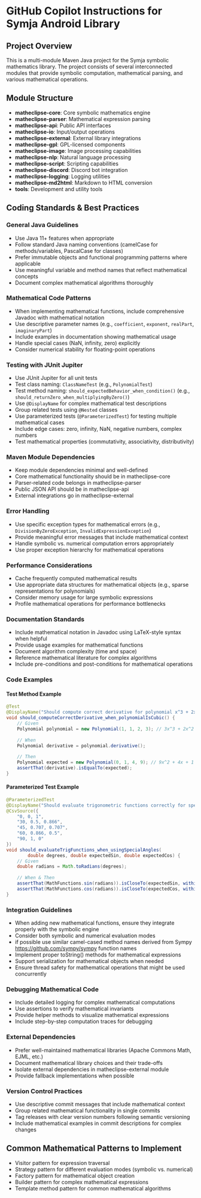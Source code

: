 # GitHub Copilot Instructions for Symja Android Library

## Project Overview
This is a multi-module Maven Java project for the Symja symbolic mathematics library. The project consists of several interconnected modules that provide symbolic computation, mathematical parsing, and various mathematical operations.

## Module Structure
- **matheclipse-core**: Core symbolic mathematics engine
- **matheclipse-parser**: Mathematical expression parsing
- **matheclipse-api**: Public API interfaces
- **matheclipse-io**: Input/output operations
- **matheclipse-external**: External library integrations
- **matheclipse-gpl**: GPL-licensed components
- **matheclipse-image**: Image processing capabilities
- **matheclipse-nlp**: Natural language processing
- **matheclipse-script**: Scripting capabilities
- **matheclipse-discord**: Discord bot integration
- **matheclipse-logging**: Logging utilities
- **matheclipse-md2html**: Markdown to HTML conversion
- **tools**: Development and utility tools

## Coding Standards & Best Practices

### General Java Guidelines
- Use Java 11+ features when appropriate
- Follow standard Java naming conventions (camelCase for methods/variables, PascalCase for classes)
- Prefer immutable objects and functional programming patterns where applicable
- Use meaningful variable and method names that reflect mathematical concepts
- Document complex mathematical algorithms thoroughly

### Mathematical Code Patterns
- When implementing mathematical functions, include comprehensive Javadoc with mathematical notation
- Use descriptive parameter names (e.g., `coefficient`, `exponent`, `realPart`, `imaginaryPart`)
- Include examples in documentation showing mathematical usage
- Handle special cases (NaN, infinity, zero) explicitly
- Consider numerical stability for floating-point operations

### Testing with JUnit Jupiter
- Use JUnit Jupiter for all unit tests
- Test class naming: `ClassNameTest` (e.g., `PolynomialTest`)
- Test method naming: `should_expectedBehavior_when_condition()` (e.g., `should_returnZero_when_multiplyingByZero()`)
- Use `@DisplayName` for complex mathematical test descriptions
- Group related tests using `@Nested` classes
- Use parameterized tests (`@ParameterizedTest`) for testing multiple mathematical cases
- Include edge cases: zero, infinity, NaN, negative numbers, complex numbers
- Test mathematical properties (commutativity, associativity, distributivity)

### Maven Module Dependencies
- Keep module dependencies minimal and well-defined
- Core mathematical functionality should be in matheclipse-core
- Parser-related code belongs in matheclipse-parser 
- Public JSON API should be in matheclipse-api
- External integrations go in matheclipse-external

### Error Handling
- Use specific exception types for mathematical errors (e.g., `DivisionByZeroException`, `InvalidExpressionException`)
- Provide meaningful error messages that include mathematical context
- Handle symbolic vs. numerical computation errors appropriately
- Use proper exception hierarchy for mathematical operations

### Performance Considerations
- Cache frequently computed mathematical results
- Use appropriate data structures for mathematical objects (e.g., sparse representations for polynomials)
- Consider memory usage for large symbolic expressions
- Profile mathematical operations for performance bottlenecks

### Documentation Standards
- Include mathematical notation in Javadoc using LaTeX-style syntax when helpful
- Provide usage examples for mathematical functions
- Document algorithm complexity (time and space)
- Reference mathematical literature for complex algorithms
- Include pre-conditions and post-conditions for mathematical operations

### Code Examples

#### Test Method Example
```java
@Test
@DisplayName("Should compute correct derivative for polynomial x^3 + 2x^2 + x + 1")
void should_computeCorrectDerivative_when_polynomialIsCubic() {
    // Given
    Polynomial polynomial = new Polynomial(1, 1, 2, 3); // 3x^3 + 2x^2 + x + 1
    
    // When
    Polynomial derivative = polynomial.derivative();
    
    // Then
    Polynomial expected = new Polynomial(0, 1, 4, 9); // 9x^2 + 4x + 1
    assertThat(derivative).isEqualTo(expected);
}
```

#### Parameterized Test Example
```java
@ParameterizedTest
@DisplayName("Should evaluate trigonometric functions correctly for special angles")
@CsvSource({
    "0, 0, 1",
    "30, 0.5, 0.866",
    "45, 0.707, 0.707",
    "60, 0.866, 0.5",
    "90, 1, 0"
})
void should_evaluateTrigFunctions_when_usingSpecialAngles(
        double degrees, double expectedSin, double expectedCos) {
    // Given
    double radians = Math.toRadians(degrees);
    
    // When & Then
    assertThat(MathFunctions.sin(radians)).isCloseTo(expectedSin, within(0.001));
    assertThat(MathFunctions.cos(radians)).isCloseTo(expectedCos, within(0.001));
}
```

### Integration Guidelines
- When adding new mathematical functions, ensure they integrate properly with the symbolic engine
- Consider both symbolic and numerical evaluation modes
- if possible use similar camel-cased method names derived from Sympy https://github.com/sympy/sympy function names
- Implement proper toString() methods for mathematical expressions
- Support serialization for mathematical objects when needed
- Ensure thread safety for mathematical operations that might be used concurrently

### Debugging Mathematical Code
- Include detailed logging for complex mathematical computations
- Use assertions to verify mathematical invariants
- Provide helper methods to visualize mathematical expressions
- Include step-by-step computation traces for debugging

### External Dependencies
- Prefer well-maintained mathematical libraries (Apache Commons Math, EJML, etc.)
- Document mathematical library choices and their trade-offs
- Isolate external dependencies in matheclipse-external module
- Provide fallback implementations when possible

### Version Control Practices
- Use descriptive commit messages that include mathematical context
- Group related mathematical functionality in single commits
- Tag releases with clear version numbers following semantic versioning
- Include mathematical examples in commit descriptions for complex changes

## Common Mathematical Patterns to Implement
- Visitor pattern for expression traversal
- Strategy pattern for different evaluation modes (symbolic vs. numerical)
- Factory pattern for mathematical object creation 
- Builder pattern for complex mathematical expressions
- Template method pattern for common mathematical algorithms